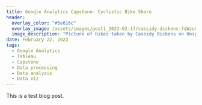 ```yaml
---
title: Google Analytics Capstone- Cyclistic Bike Share
header:
  overlay_color: "#5e616c"
  overlay_image: /assets/images/post1_2023-02-17/cassidy-dickens-7qWzuQkEe1s-unsplash.jpg
  image_description: "Picture of bikes taken by Cassidy Dickens on Unsplash" 
date: February 22, 2023
tags:
  - Google Analytics
  - Tableau
  - Capstone
  - Data processing
  - Data analysis
  - Data Viz
---
```


This is a test blog post.
